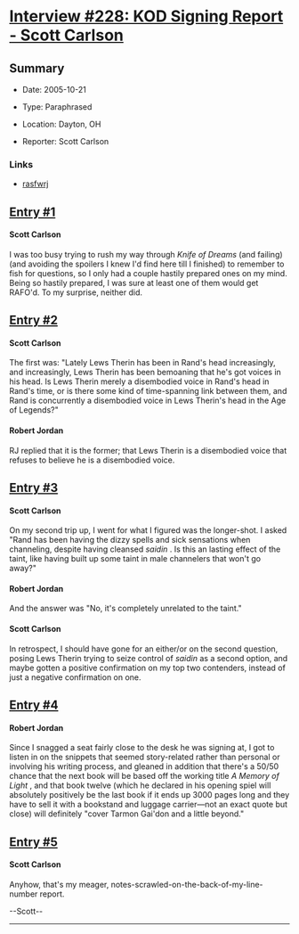 # [Interview #228: KOD Signing Report - Scott Carlson](https://www.theoryland.com/intvmain.php?i=228)

## Summary

- Date: 2005-10-21

- Type: Paraphrased

- Location: Dayton, OH

- Reporter: Scott Carlson

### Links

- [rasfwrj](http://groups.google.com/group/rec.arts.sf.written.robert-jordan/msg/ee96ca61fa292e4c)


## [Entry #1](./t-228/1)

#### Scott Carlson

I was too busy trying to rush my way through
*Knife of Dreams*
(and failing) (and avoiding the spoilers I knew I'd find here till I finished) to remember to fish for questions, so I only had a couple hastily prepared ones on my mind. Being so hastily prepared, I was sure at least one of them would get RAFO'd. To my surprise, neither did.

## [Entry #2](./t-228/2)

#### Scott Carlson

The first was: "Lately Lews Therin has been in Rand's head increasingly, and increasingly, Lews Therin has been bemoaning that he's got voices in his head. Is Lews Therin merely a disembodied voice in Rand's head in Rand's time, or is there some kind of time-spanning link between them, and Rand is concurrently a disembodied voice in Lews Therin's head in the Age of Legends?"

#### Robert Jordan

RJ replied that it is the former; that Lews Therin is a disembodied voice that refuses to believe he is a disembodied voice.

## [Entry #3](./t-228/3)

#### Scott Carlson

On my second trip up, I went for what I figured was the longer-shot. I asked "Rand has been having the dizzy spells and sick sensations when channeling, despite having cleansed
*saidin*
. Is this an lasting effect of the taint, like having built up some taint in male channelers that won't go away?"

#### Robert Jordan

And the answer was "No, it's completely unrelated to the taint."

#### Scott Carlson

In retrospect, I should have gone for an either/or on the second question, posing Lews Therin trying to seize control of
*saidin*
as a second option, and maybe gotten a positive confirmation on my top two contenders, instead of just a negative confirmation on one.

## [Entry #4](./t-228/4)

#### Robert Jordan

Since I snagged a seat fairly close to the desk he was signing at, I got to listen in on the snippets that seemed story-related rather than personal or involving his writing process, and gleaned in addition that there's a 50/50 chance that the next book will be based off the working title
*A Memory of Light*
, and that book twelve (which he declared in his opening spiel will absolutely positively be the last book if it ends up 3000 pages long and they have to sell it with a bookstand and luggage carrier—not an exact quote but close) will definitely "cover Tarmon Gai'don and a little beyond."

## [Entry #5](./t-228/5)

#### Scott Carlson

Anyhow, that's my meager, notes-scrawled-on-the-back-of-my-line-number report.

--Scott--


---

